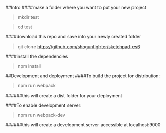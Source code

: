 ##Intro
####make a folder where you want to put your new project
	
> mkdir test

> cd test

####download this repo and save into your newly created folder
> git clone https://github.com/shogunfighter/sketchpad-es6

####install the dependencies
> npm install

##Development and deployment
####To build the project for distribution:

> npm run webpack

######this will create a dist folder for your deployment

####To enable development server:

> npm run webpack-dev

######this will create a development server accessible at localhost:9000